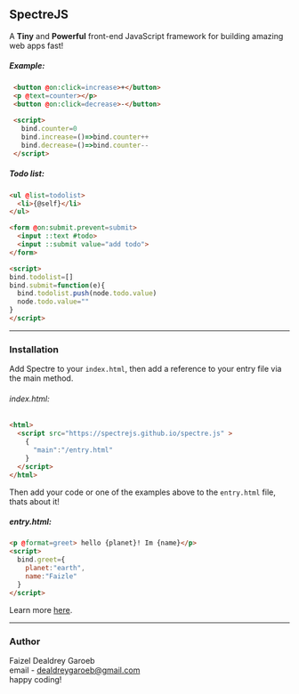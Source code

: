 SpectreJS
---
A **Tiny** and **Powerful** front-end JavaScript framework for building amazing web apps fast!

##### Example:
```html
 <button @on:click=increase>+</button>
 <p @text=counter></p>
 <button @on:click=decrease>-</button>
 
 <script>
   bind.counter=0
   bind.increase=()=>bind.counter++
   bind.decrease=()=>bind.counter--
 </script>
```

##### Todo list:
```html
<ul @list=todolist>
  <li>{@self}</li>
</ul>

<form @on:submit.prevent=submit>
  <input ::text #todo>
  <input ::submit value="add todo">
</form>

<script>
bind.todolist=[]
bind.submit=function(e){
  bind.todolist.push(node.todo.value)
  node.todo.value=""
}
</script>
```

---
### Installation

Add Spectre to your `index.html`, then add a reference to your entry file via the main method.
###### index.html:
```html
<html>
  <script src="https://spectrejs.github.io/spectre.js" >
    {
      "main":"/entry.html"
    }
  </script>
</html>
```

Then add your code or one of the examples above to the `entry.html` file, thats about it!
##### entry.html:
```html
<p @format=greet> hello {planet}! Im {name}</p>
<script>
  bind.greet={
    planet:"earth",
    name:"Faizle"
  }
</script>
```

Learn more [here](https://spectrejs.github.io).

---
### Author
Faizel Dealdrey Garoeb<br/>email - <dealdreygaroeb@gmail.com><br/>happy coding!
